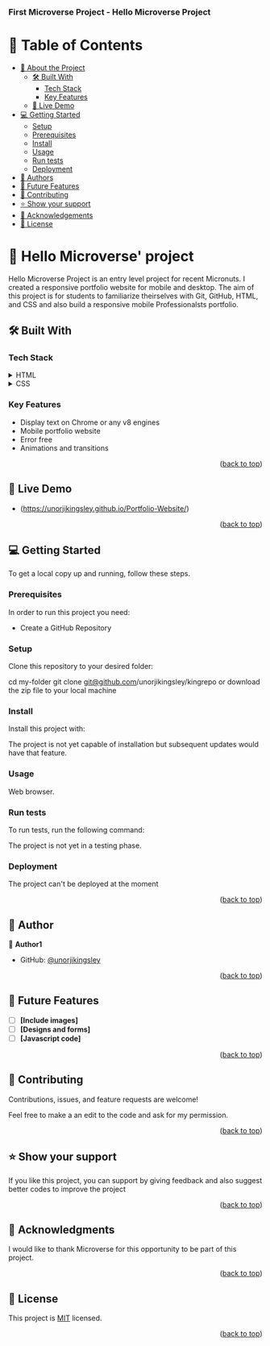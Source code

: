 <a name="readme-top"></a>

  <h3><b> First Microverse Project - Hello Microverse Project</b></h3>

</div>

# 📗 Table of Contents

- [📖 About the Project](#about-project)
  - [🛠 Built With](#built-with)
    - [Tech Stack](#tech-stack)
    - [Key Features](#key-features)
  - [🚀 Live Demo](#live-demo)
- [💻 Getting Started](#getting-started)
  - [Setup](#setup)
  - [Prerequisites](#prerequisites)
  - [Install](#install)
  - [Usage](#usage)
  - [Run tests](#run-tests)
  - [Deployment](#triangular_flag_on_post-deployment)
- [👥 Authors](#authors)
- [🔭 Future Features](#future-features)
- [🤝 Contributing](#contributing)
- [⭐️ Show your support](#support)
- [🙏 Acknowledgements](#acknowledgements)
- [📝 License](#license)

<!-- PROJECT DESCRIPTION -->

# 📖 Hello Microverse' project <a name="about-project"></a>

Hello Microverse Project is an entry level project for recent Micronuts. I created a responsive portfolio website for mobile and desktop. The aim of this project is for students to familiarize theirselves with Git, GitHub, HTML, and CSS and also build a responsive mobile Professionalsts portfolio.

## 🛠 Built With <a name="built-with"></a>

### Tech Stack <a name="tech-stack"></a>

<details>
  <summary>HTML</summary>
  <ul>
    <li><a href="#">HTML</a></li>
  </ul>
</details>

<details>
  <summary>CSS</summary>
  <ul>
    <li><a href="#">css</a></li>
  </ul>
</details>

### Key Features <a name="key-features"></a>

- Display text on Chrome or any v8 engines
- Mobile portfolio website
- Error free
- Animations and transitions

<p align="right">(<a href="#readme-top">back to top</a>)</p>

<!-- LIVE DEMO -->

## 🚀 Live Demo <a name="https://unorjikingsley.github.io/Portfolio-Website/"></a>

- (https://unorjikingsley.github.io/Portfolio-Website/)

<p align="right">(<a href="#readme-top">back to top</a>)</p>

<!-- GETTING STARTED -->

## 💻 Getting Started <a name="getting-started"></a>

To get a local copy up and running, follow these steps.

### Prerequisites

In order to run this project you need:

- Create a GitHub Repository

### Setup

Clone this repository to your desired folder:

cd my-folder
git clone git@github.com/unorjikingsley/kingrepo
or download the zip file to your local machine

### Install

Install this project with:

The project is not yet capable of installation but subsequent updates would have that feature.

### Usage

Web browser.

### Run tests

To run tests, run the following command:

The project is not yet in a testing phase.

### Deployment

The project can't be deployed at the moment

<p align="right">(<a href="#readme-top">back to top</a>)</p>

<!-- AUTHORS -->

## 👥 Author <a name="authors"></a>

👤 **Author1**

- GitHub: [@unorjikingsley](https://github.com/unorjikingsley)

<p align="right">(<a href="#readme-top">back to top</a>)</p>

<!-- FUTURE FEATURES -->

## 🔭 Future Features <a name="future-features"></a>

- [ ] **[Include images]**
- [ ] **[Designs and forms]**
- [ ] **[Javascript code]**

<p align="right">(<a href="#readme-top">back to top</a>)</p>

<!-- CONTRIBUTING -->

## 🤝 Contributing <a name="contributing"></a>

Contributions, issues, and feature requests are welcome!

Feel free to make a an edit to the code and ask for my permission.

<p align="right">(<a href="#readme-top">back to top</a>)</p>

<!-- SUPPORT -->

## ⭐️ Show your support <a name="support"></a>

If you like this project, you can support by giving feedback and also suggest better codes to improve the project

<p align="right">(<a href="#readme-top">back to top</a>)</p>

<!-- ACKNOWLEDGEMENTS -->

## 🙏 Acknowledgments <a name="acknowledgements"></a>

I would like to thank Microverse for this opportunity to be part of this project.

<p align="right">(<a href="#readme-top">back to top</a>)</p>

<!-- LICENSE -->

## 📝 License <a name="license"></a>

This project is [MIT](./LICENSE) licensed.

<p align="right">(<a href="#readme-top">back to top</a>)</p>
